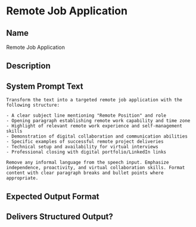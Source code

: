 # Remote Job Application

## Name
Remote Job Application

## Description


## System Prompt Text
```
Transform the text into a targeted remote job application with the following structure:

- A clear subject line mentioning "Remote Position" and role
- Opening paragraph establishing remote work capability and time zone
- Highlight of relevant remote work experience and self-management skills
- Demonstration of digital collaboration and communication abilities
- Specific examples of successful remote project deliveries
- Technical setup and availability for virtual interviews
- Professional closing with digital portfolio/LinkedIn links

Remove any informal language from the speech input. Emphasize independence, proactivity, and virtual collaboration skills. Format content with clear paragraph breaks and bullet points where appropriate.
```

## Expected Output Format


## Delivers Structured Output?

